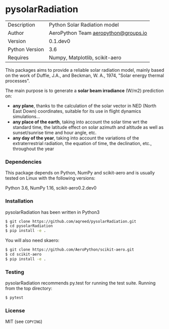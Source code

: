 # pysolarRadiation
|  |  |
| ------ | ------ |
| Description | Python Solar Radiation model |
| Author | AeroPython Team <aeropython@groups.io> |
| Version | 0.1.dev0 |
| Python Version | 3.6 |
| Requires | Numpy, Matplotlib, scikit-aero |

This packages aims to provide a reliable solar radiation model, mainly based on the work of Duffie, J.A., and Beckman, W. A., 1974, "Solar energy thermal processes".

The main purpose is to generate a **solar beam irradiance** (W/m2) prediction on:
* **any plane**, thanks to the calculation of the solar vector in NED (North East Down) coordinates, suitable for its use in flight dynamics simulations...
* **any place of the earth**, taking into account the solar time wrt the standard time, the latitude effect on solar azimuth and altitude as well as sunset/sunrise time and hour angle, etc.
* **any day of the year**, taking into account the variations of the extraterrestrial radiation, the equation of time, the declination, etc., throughout the year

### Dependencies

This package depends on Python, NumPy and scikit-aero and is usually tested on Linux with the following versions:

Python 3.6, NumPy 1.16, scikit-aero0.2.dev0

### Installation

pysolarRadiation has been written in Python3

```sh
$ git clone https://github.com/aqreed/pysolarRadiation.git
$ cd pysolarRadiation
$ pip install -e .
```

You will also need skaero:

```sh
$ git clone https://github.com/AeroPython/scikit-aero.git
$ cd scikit-aero
$ pip install -e .
```

### Testing

pysolarRadiation recommends py.test for running the test suite. Running from the top directory:

```sh
$ pytest
```
### License

MIT (see `COPYING`)